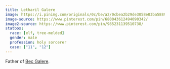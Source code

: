 ```yaml
---
title: Letharil Galere
image: https://i.pinimg.com/originals/0c/be/a2/0cbea2b29de3058e03ba58893aafb11c.jpg
image-source: https://www.pinterest.com/pin/680043612494090342/
image2-source: https://www.pinterest.com/pin/985231139510738/
statbox:
  race: [elf, tree-melded]
  gender: male
  profession: holy sorcerer
  case: ["11", "12"]
---
```


Father of [Bec Galere](bec).
